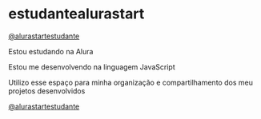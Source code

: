 # estudantealurastart
[@alurastartestudante](link)


Estou estudando na Alura

Estou me desenvolvendo na linguagem JavaScript

Utilizo esse espaço para minha organização e compartilhamento dos meu projetos desenvolvidos

[@alurastartestudante](link)

